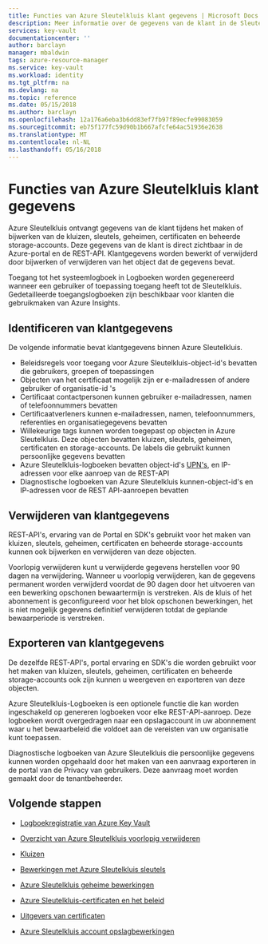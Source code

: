 ```yaml
---
title: Functies van Azure Sleutelkluis klant gegevens | Microsoft Docs
description: Meer informatie over de gegevens van de klant in de Sleutelkluis
services: key-vault
documentationcenter: ''
author: barclayn
manager: mbaldwin
tags: azure-resource-manager
ms.service: key-vault
ms.workload: identity
ms.tgt_pltfrm: na
ms.devlang: na
ms.topic: reference
ms.date: 05/15/2018
ms.author: barclayn
ms.openlocfilehash: 12a176a6eba3b6dd83ef7fb97f89ecfe99083059
ms.sourcegitcommit: eb75f177fc59d90b1b667afcfe64ac51936e2638
ms.translationtype: MT
ms.contentlocale: nl-NL
ms.lasthandoff: 05/16/2018
---
```

# <a name="azure-key-vault-customer-data-features"></a>Functies van Azure Sleutelkluis klant gegevens

Azure Sleutelkluis ontvangt gegevens van de klant tijdens het maken of bijwerken van de kluizen, sleutels, geheimen, certificaten en beheerde storage-accounts. Deze gegevens van de klant is direct zichtbaar in de Azure-portal en de REST-API. Klantgegevens worden bewerkt of verwijderd door bijwerken of verwijderen van het object dat de gegevens bevat.

Toegang tot het systeemlogboek in Logboeken worden gegenereerd wanneer een gebruiker of toepassing toegang heeft tot de Sleutelkluis. Gedetailleerde toegangslogboeken zijn beschikbaar voor klanten die gebruikmaken van Azure Insights.

## <a name="identifying-customer-data"></a>Identificeren van klantgegevens

De volgende informatie bevat klantgegevens binnen Azure Sleutelkluis.

- Beleidsregels voor toegang voor Azure Sleutelkluis-object-id's bevatten die gebruikers, groepen of toepassingen
- Objecten van het certificaat mogelijk zijn er e-mailadressen of andere gebruiker of organisatie-id 's
- Certificaat contactpersonen kunnen gebruiker e-mailadressen, namen of telefoonnummers bevatten
- Certificaatverleners kunnen e-mailadressen, namen, telefoonnummers, referenties en organisatiegegevens bevatten
- Willekeurige tags kunnen worden toegepast op objecten in Azure Sleutelkluis. Deze objecten bevatten kluizen, sleutels, geheimen, certificaten en storage-accounts. De labels die gebruikt kunnen persoonlijke gegevens bevatten
- Azure Sleutelkluis-logboeken bevatten object-id's [UPN's](../active-directory/connect/active-directory-aadconnect-userprincipalname.md), en IP-adressen voor elke aanroep van de REST-API
- Diagnostische logboeken van Azure Sleutelkluis kunnen-object-id's en IP-adressen voor de REST API-aanroepen bevatten

## <a name="deleting-customer-data"></a>Verwijderen van klantgegevens

REST-API's, ervaring van de Portal en SDK's gebruikt voor het maken van kluizen, sleutels, geheimen, certificaten en beheerde storage-accounts kunnen ook bijwerken en verwijderen van deze objecten.

Voorlopig verwijderen kunt u verwijderde gegevens herstellen voor 90 dagen na verwijdering. Wanneer u voorlopig verwijderen, kan de gegevens permanent worden verwijderd voordat de 90 dagen door het uitvoeren van een bewerking opschonen bewaartermijn is verstreken. Als de kluis of het abonnement is geconfigureerd voor het blok opschonen bewerkingen, het is niet mogelijk gegevens definitief verwijderen totdat de geplande bewaarperiode is verstreken.

## <a name="exporting-customer-data"></a>Exporteren van klantgegevens

De dezelfde REST-API's, portal ervaring en SDK's die worden gebruikt voor het maken van kluizen, sleutels, geheimen, certificaten en beheerde storage-accounts ook zijn kunnen u weergeven en exporteren van deze objecten.

Azure Sleutelkluis-Logboeken is een optionele functie die kan worden ingeschakeld op genereren logboeken voor elke REST-API-aanroep. Deze logboeken wordt overgedragen naar een opslagaccount in uw abonnement waar u het bewaarbeleid die voldoet aan de vereisten van uw organisatie kunt toepassen.

Diagnostische logboeken van Azure Sleutelkluis die persoonlijke gegevens kunnen worden opgehaald door het maken van een aanvraag exporteren in de portal van de Privacy van gebruikers. Deze aanvraag moet worden gemaakt door de tenantbeheerder.

## <a name="next-steps"></a>Volgende stappen

- [Logboekregistratie van Azure Key Vault](key-vault-logging.md)

- [Overzicht van Azure Sleutelkluis voorlopig verwijderen](key-vault-soft-delete-cli.md)

- [Kluizen](https://docs.microsoft.com/rest/api/keyvault/vaults)

- [Bewerkingen met Azure Sleutelkluis sleutels](https://docs.microsoft.com/rest/api/keyvault/key-operations)

- [Azure Sleutelkluis geheime bewerkingen](https://docs.microsoft.com/rest/api/keyvault/secret-operations)

- [Azure Sleutelkluis-certificaten en het beleid](https://docs.microsoft.com/rest/api/keyvault/certificates-and-policies)

- [Uitgevers van certificaten](https://docs.microsoft.com/rest/api/keyvault/certificate-issuers)

- [Azure Sleutelkluis account opslagbewerkingen](https://docs.microsoft.com/rest/api/keyvault/storage-account-key-operations)
